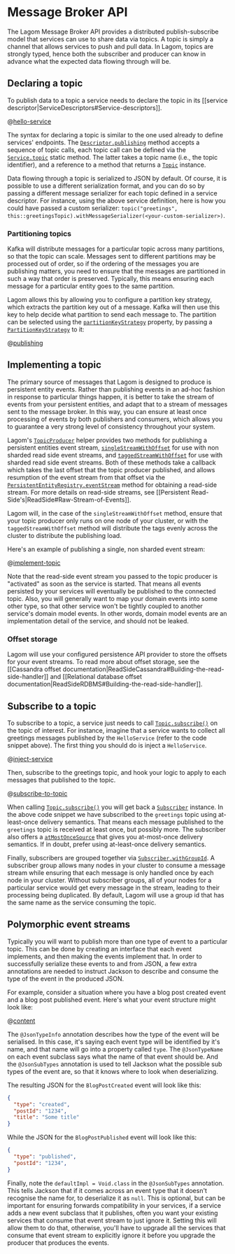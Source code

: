 # Message Broker API

The Lagom Message Broker API provides a distributed publish-subscribe model that services can use to share data via topics. A topic is simply a channel that allows services to push and pull data. In Lagom, topics are strongly typed, hence both the subscriber and producer can know in advance what the expected data flowing through will be.

## Declaring a topic

To publish data to a topic a service needs to declare the topic in its [[service descriptor|ServiceDescriptors#Service-descriptors]].

@[hello-service](code/docs/javadsl/mb/HelloService.java)

The syntax for declaring a topic is similar to the one used already to define services' endpoints. The [`Descriptor.publishing`](api/index.html?com/lightbend/lagom/javadsl/api/Descriptor.html#publishing-com.lightbend.lagom.javadsl.api.Descriptor.TopicCall...-) method accepts a sequence of topic calls, each topic call can be defined via the [`Service.topic`](api/index.html?com/lightbend/lagom/javadsl/api/Service.html#topic-java.lang.String-java.lang.reflect.Method-) static method. The latter takes a topic name (i.e., the topic identifier), and a reference to a method that returns a [`Topic`](api/index.html?com/lightbend/lagom/javadsl/api/broker/Topic.html) instance.

Data flowing through a topic is serialized to JSON by default. Of course, it is possible to use a different serialization format, and you can do so by passing a different message serializer for each topic defined in a service descriptor. For instance, using the above service definition, here is how you could have passed a custom serializer: `topic("greetings", this::greetingsTopic).withMessageSerializer(<your-custom-serializer>)`.

### Partitioning topics

Kafka will distribute messages for a particular topic across many partitions, so that the topic can scale. Messages sent to different partitions may be processed out of order, so if the ordering of the messages you are publishing matters, you need to ensure that the messages are partitioned in such a way that order is preserved.  Typically, this means ensuring each message for a particular entity goes to the same partition.

Lagom allows this by allowing you to configure a partition key strategy, which extracts the partition key out of a message. Kafka will then use this key to help decide what partition to send each message to. The partition can be selected using the [`partitionKeyStrategy`](api/index.html?com/lightbend/lagom/javadsl/api/broker/kafka/KafkaProperties.html#partitionKeyStrategy--) property, by passing a [`PartitionKeyStrategy`](api/index.html?com/lightbend/lagom/javadsl/api/broker/kafka/PartitionKeyStrategy.html) to it: 

@[publishing](code/docs/javadsl/mb/BlogPostService.java)

## Implementing a topic

The primary source of messages that Lagom is designed to produce is persistent entity events. Rather than publishing events in an ad-hoc fashion in response to particular things happen, it is better to take the stream of events from your persistent entities, and adapt that to a stream of messages sent to the message broker. In this way, you can ensure at least once processing of events by both publishers and consumers, which allows you to guarantee a very strong level of consistency throughout your system.

Lagom's [`TopicProducer`](api/index.html?com/lightbend/lagom/javadsl/broker/TopicProducer.html) helper provides two methods for publishing a persistent entities event stream, [`singleStreamWithOffset`](api/index.html?com/lightbend/lagom/javadsl/broker/TopicProducer.html#singleStreamWithOffset-java.util.function.Function-) for use with non sharded read side event streams, and [`taggedStreamWithOffset`](api/index.html?com/lightbend/lagom/javadsl/broker/TopicProducer.html#taggedStreamWithOffset-org.pcollections.PSequence-java.util.function.BiFunction-) for use with sharded read side event streams.  Both of these methods take a callback which takes the last offset that the topic producer published, and allows resumption of the event stream from that offset via the [`PersistentEntityRegistry.eventStream`](api/index.html?com/lightbend/lagom/javadsl/persistence/PersistentEntityRegistry.html#eventStream-com.lightbend.lagom.javadsl.persistence.AggregateEventTag-com.lightbend.lagom.javadsl.persistence.Offset-) method for obtaining a read-side stream. For more details on read-side streams, see [[Persistent Read-Side's|ReadSide#Raw-Stream-of-Events]].

Lagom will, in the case of the `singleStreamWithOffset` method, ensure that your topic producer only runs on one node of your cluster, or with the `taggedStreamWithOffset` method will distribute the tags evenly across the cluster to distribute the publishing load.

Here's an example of publishing a single, non sharded event stream:

@[implement-topic](code/docs/javadsl/mb/HelloServiceImpl.java)

Note that the read-side event stream you passed to the topic producer is "activated" as soon as the service is started. That means all events persisted by your services will eventually be published to the connected topic. Also, you will generally want to map your domain events into some other type, so that other service won't be tightly coupled to another service's domain model events. In other words, domain model events are an implementation detail of the service, and should not be leaked.

### Offset storage

Lagom will use your configured persistence API provider to store the offsets for your event streams. To read more about offset storage, see the [[Cassandra offset documentation|ReadSideCassandra#Building-the-read-side-handler]] and [[Relational database offset documentation|ReadSideRDBMS#Building-the-read-side-handler]].

## Subscribe to a topic

To subscribe to a topic, a service just needs to call [`Topic.subscribe()`](api/index.html?com/lightbend/lagom/javadsl/api/broker/Topic.html#subscribe--) on the topic of interest. For instance, imagine that a service wants to collect all greetings messages published by the `HelloService` (refer to the code snippet above). The first thing you should do is inject a `HelloService`.

@[inject-service](code/docs/javadsl/mb/AnotherServiceImpl.java)

Then, subscribe to the greetings topic, and hook your logic to apply to each messages that published to the topic.

@[subscribe-to-topic](code/docs/javadsl/mb/AnotherServiceImpl.java)

When calling [`Topic.subscribe()`](api/index.html?com/lightbend/lagom/javadsl/api/broker/Topic.html#subscribe--) you will get back a [`Subscriber`](api/index.html?com/lightbend/lagom/javadsl/api/broker/Subscriber.html) instance. In the above code snippet we have subscribed to the `greetings` topic using at-least-once delivery semantics. That means each message published to the `greetings` topic is received at least once, but possibly more. The subscriber also offers a [`atMostOnceSource`](api/index.html?com/lightbend/lagom/javadsl/api/broker/Subscriber.html#atMostOnceSource--) that gives you at-most-once delivery semantics. If in doubt, prefer using at-least-once delivery semantics.

Finally, subscribers are grouped together via [`Subscriber.withGroupId`](api/index.html?com/lightbend/lagom/javadsl/api/broker/Subscriber.html#withGroupId-java.lang.String-). A subscriber group allows many nodes in your cluster to consume a message stream while ensuring that each message is only handled once by each node in your cluster.  Without subscriber groups, all of your nodes for a particular service would get every message in the stream, leading to their processing being duplicated.  By default, Lagom will use a group id that has the same name as the service consuming the topic.

## Polymorphic event streams

Typically you will want to publish more than one type of event to a particular topic. This can be done by creating an interface that each event implements, and then making the events implement that. In order to successfully serialize these events to and from JSON, a few extra annotations are needed to instruct Jackson to describe and consume the type of the event in the produced JSON.

For example, consider a situation where you have a blog post created event and a blog post published event. Here's what your event structure might look like:

@[content](code/docs/javadsl/mb/BlogPostEvent.java)

The `@JsonTypeInfo` annotation describes how the type of the event will be serialised. In this case, it's saying each event type will be identified by it's name, and that name will go into a property called `type`. The `@JsonTypeName` on each event subclass says what the name of that event should be. And the `@JsonSubTypes` annotation is used to tell Jackson what the possible sub types of the event are, so that it knows where to look when deserializing.

The resulting JSON for the `BlogPostCreated` event will look like this:

```json
{
  "type": "created",
  "postId": "1234",
  "title": "Some title"
}
```

While the JSON for the `BlogPostPublished` event will look like this:

```json
{
  "type": "published",
  "postId": "1234",
}
```

Finally, note the `defaultImpl = Void.class` in the `@JsonSubTypes` annotation. This tells Jackson that if it comes across an event type that it doesn't recognise the name for, to deserialize it as `null`. This is optional, but can be important for ensuring forwards compatibility in your services, if a service adds a new event subclass that it publishes, often you want your existing services that consume that event stream to just ignore it. Setting this will allow them to do that, otherwise, you'll have to upgrade all the services that consume that event stream to explicitly ignore it before you upgrade the producer that produces the events.
